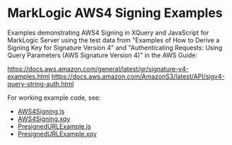 # MarkLogic AWS4 Signing Examples

Examples demonstrating AWS4 Signing in XQuery and JavaScript for MarkLogic Server using the test data from "Examples of How to Derive a Signing Key for Signature Version 4" and "Authenticating Requests: Using Query Parameters (AWS Signature Version 4)" in the AWS Guide:

https://docs.aws.amazon.com/general/latest/gr/signature-v4-examples.html
https://docs.aws.amazon.com/AmazonS3/latest/API/sigv4-query-string-auth.html

For working example code, see:
- [AWS4Signing.js](src/main/js/AWS4Signing.js)
- [AWS4Signing.xqy](src/main/xquery/AWS4Signing.xqy)
- [PresignedURLExample.js](src/main/js/PresignedURLExample.js)
- [PresignedURLExample.xqy](src/main/xquery/PresignedURLExample.xqy)